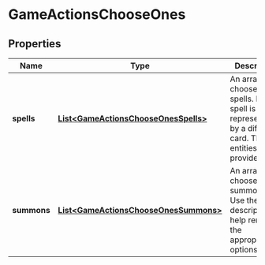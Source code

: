
# GameActionsChooseOnes

## Properties
Name | Type | Description | Notes
------------ | ------------- | ------------- | -------------
**spells** | [**List&lt;GameActionsChooseOnesSpells&gt;**](GameActionsChooseOnesSpells.md) | An array of choose one spells. Each spell is represented by a different card. The entities are provided.  |  [optional]
**summons** | [**List&lt;GameActionsChooseOnesSummons&gt;**](GameActionsChooseOnesSummons.md) | An array of choose one summonables. Use the description to help render the appropriate options.  |  [optional]



